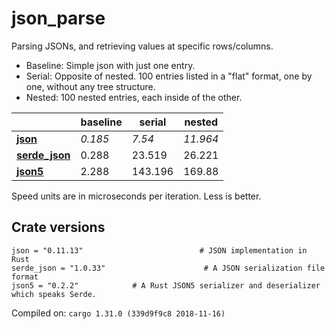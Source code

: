# json_parse
Parsing JSONs, and retrieving values at specific rows/columns.

* Baseline: Simple json with just one entry.
* Serial: Opposite of nested. 100 entries listed in a "flat" format, one by one, without any tree structure.
* Nested: 100 nested entries, each inside of the other.

| | baseline | serial | nested |
| --- | --- | --- | --- |
| **[json](https://crates.io/crates/json)** | *0.185* | *7.54* | *11.964* |
| **[serde_json](https://crates.io/crates/serde_json)** | 0.288 | 23.519 | 26.221 |
| **[json5](https://crates.io/crates/json5)** | 2.288 | 143.196 | 169.88 |

Speed units are in microseconds per iteration. Less is better.

## Crate versions

    json = "0.11.13"                          # JSON implementation in Rust
    serde_json = "1.0.33"                      # A JSON serialization file format
    json5 = "0.2.2"            # A Rust JSON5 serializer and deserializer which speaks Serde.

Compiled on: `cargo 1.31.0 (339d9f9c8 2018-11-16)`